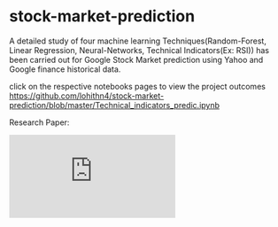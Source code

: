 # stock-market-prediction
A detailed study of four machine learning Techniques(Random-Forest, Linear Regression, Neural-Networks, Technical Indicators(Ex: RSI)) has been carried out for Google Stock Market prediction using Yahoo and Google finance historical data.

click on the respective notebooks pages to view the project outcomes
https://github.com/lohithn4/stock-market-prediction/blob/master/Technical_indicators_predic.ipynb

Research Paper:

![Comparative Study of machine learning Technologies](http://academicscience.co.in/admin/resources/project/paper/f201706121497271783.pdf)

